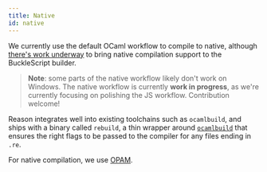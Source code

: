 ```yaml
---
title: Native
id: native
---
```


We currently use the default OCaml workflow to compile to native, although [there's work underway](https://github.com/bsansouci/bsb-native) to bring native compilation support to the BuckleScript builder.

> **Note**: some parts of the native workflow likely don't work on Windows. The native workflow is currently **work in progress**, as we're currently focusing on polishing the JS workflow. Contribution welcome!

Reason integrates well into existing toolchains such as `ocamlbuild`, and ships
with a binary called `rebuild`, a thin wrapper around [`ocamlbuild`](http://ocaml.org/learn/tutorials/ocamlbuild/)
that ensures the right flags to be passed to the compiler for any files ending
in `.re`.

For native compilation, we use [OPAM](https://opam.ocaml.org).

